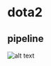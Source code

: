 # dota2


## pipeline 
![alt text](https://raw.githubusercontent.com/ycc1107/dota2/master/flow.png "Flow 1")
